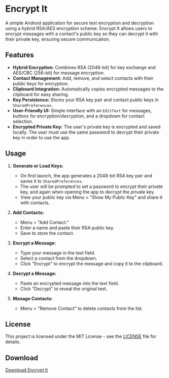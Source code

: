 # Encrypt It

A simple Android application for secure text encryption and decryption using a hybrid RSA/AES encryption scheme. Encrypt It allows users to encrypt messages with a contact's public key so they can decrypt it with their private key, ensuring secure communication.

## Features

- **Hybrid Encryption:** Combines RSA (2048-bit) for key exchange and AES/CBC (256-bit) for message encryption.
- **Contact Management:** Add, remove, and select contacts with their public keys for encryption.
- **Clipboard Integration:** Automatically copies encrypted messages to the clipboard for easy sharing.
- **Key Persistence:** Stores your RSA key pair and contact public keys in `SharedPreferences`.
- **User-Friendly UI:** Simple interface with an `EditText` for messages, buttons for encryption/decryption, and a dropdown for contact selection.
- **Encrypted Private Key:** The user's private key is encrypted and saved locally. The user must use the same password to decrypt their private key in order to use the app.

## Usage

1. **Generate or Load Keys:**
   - On first launch, the app generates a 2048-bit RSA key pair and saves it to `SharedPreferences`.
   - The user will be prompted to set a password to encrypt their private key, and again when opening the app to decrypt the private key. 
   - View your public key via Menu > "Show My Public Key" and share it with contacts.

3. **Add Contacts:**
   - Menu > "Add Contact."
   - Enter a name and paste their RSA public key.
   - Save to store the contact.

4. **Encrypt a Message:**
   - Type your message in the text field.
   - Select a contact from the dropdown.
   - Click "Encrypt" to encrypt the message and copy it to the clipboard.

5. **Decrypt a Message:**
   - Paste an encrypted message into the text field.
   - Click "Decrypt" to reveal the original text.

6. **Manage Contacts:**
   - Menu > "Remove Contact" to delete contacts from the list.

## License

This project is licensed under the MIT License - see the [LICENSE](LICENSE) file for details.

## Download

[Download Encrypt It](https://github.com/ils94/Encrypt_It/releases/download/v2/Encrypt-It-v2.apk)
